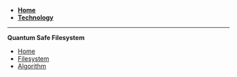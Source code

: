 - [**Home**](@threefold_home)
- [**Technology**](@technology)
------------
**Quantum Safe Filesystem**

- [Home](@qsss_home)
- [Filesystem](@qss_filesystem)
- [Algorithm](@qss_algorithm)


<!-- - [Zero knowledge proof](@qss_zero_knowledge_proof)
- [Manual](qsfs_setup) -->


<!-- - [Roadmap](@quantumsafe_roadmap)
- [Manual](@qsfs_setup)
- [Use Cases](@qss_use_cases)
- [Specifications](@qss_specs) -->
<!-- - [Test plan](@testplan) -->
<!-- - [Datarot](@qss_datarot) -->
